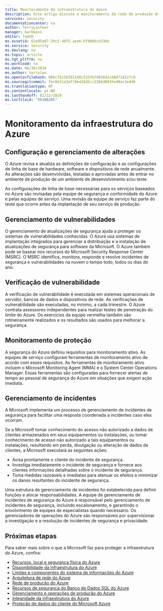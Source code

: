 ```yaml
---
title: Monitoramento da infraestrutura do Azure
description: Este artigo discute o monitoramento da rede de produção do Azure.
services: security
documentationcenter: na
author: TerryLanfear
manager: barbkess
editor: TomSh
ms.assetid: 61e95a87-39c5-48f5-aee6-6f90ddcd336e
ms.service: security
ms.devlang: na
ms.topic: article
ms.tgt_pltfrm: na
ms.workload: na
ms.date: 06/28/2018
ms.author: terrylan
ms.openlocfilehash: 88bc76116392140c533f67402642c68d714227c0
ms.sourcegitcommit: fec0e51a3af74b428d5cc23b6d0835ed0ac1e4d8
ms.translationtype: HT
ms.contentlocale: pt-BR
ms.lasthandoff: 02/12/2019
ms.locfileid: "56108205"
---
```

# <a name="azure-infrastructure-monitoring"></a>Monitoramento da infraestrutura do Azure   

## <a name="configuration-and-change-management"></a>Configuração e gerenciamento de alterações
O Azure revisa e atualiza as definições de configuração e as configurações de linha de base de hardware, software e dispositivos de rede anualmente. As alterações são desenvolvidas, testadas e aprovadas antes de entrar no ambiente de produção de um ambiente de desenvolvimento e/ou teste.

As configurações de linha de base necessárias para os serviços baseados no Azure são revisadas pela equipe de segurança e conformidade do Azure e pelas equipes de serviço. Uma revisão da equipe de serviço faz parte do teste que ocorre antes da implantação de seu serviço de produção.

## <a name="vulnerability-management"></a>Gerenciamento de vulnerabilidades
O gerenciamento de atualizações de segurança ajuda a proteger os sistemas de vulnerabilidades conhecidas. O Azure usa sistemas de implantação integrados para gerenciar a distribuição e a instalação de atualizações de segurança para software da Microsoft. O Azure também pode se basear nos recursos do Microsoft Security Response Center (MSRC). O MSRC identifica, monitora, responde e resolve incidentes de segurança e vulnerabilidades na nuvem o tempo todo, todos os dias do ano.

## <a name="vulnerability-scanning"></a>Verificação de vulnerabilidade
A verificação de vulnerabilidade é executada em sistemas operacionais de servidor, bancos de dados e dispositivos de rede. As verificações de vulnerabilidade são executadas, no mínimo, a cada trimestre. O Azure contrata assessores independentes para realizar testes de penetração do limite do Azure. Os exercícios da equipe vermelha também são rotineiramente realizados e os resultados são usados para melhorar a segurança.

## <a name="protective-monitoring"></a>Monitoramento de proteção
A segurança do Azure definiu requisitos para monitoramento ativo. As equipes de serviço configuram ferramentas de monitoramento ativo de acordo com esses requisitos. As ferramentas de monitoramento ativo incluem o Microsoft Monitoring Agent (MMA) e o System Center Operations Manager. Essas ferramentas são configuradas para fornecer alertas de tempo ao pessoal de segurança do Azure em situações que exigem ação imediata.

## <a name="incident-management"></a>Gerenciamento de incidentes
A Microsoft implementa um processo de gerenciamento de incidentes de segurança para facilitar uma resposta coordenada a incidentes caso eles ocorram.

Se a Microsoft tomar conhecimento do acesso não autorizado a dados de clientes armazenados em seus equipamentos ou instalações, ou tomar conhecimento de acesso não autorizado a tais equipamentos ou instalações, resultando em perda, divulgação ou alteração de dados de clientes, a Microsoft executará as seguintes ações:

- Avisa prontamente o cliente do incidente de segurança.
- Investiga imediatamente o incidente de segurança e fornece aos clientes informações detalhadas sobre o incidente de segurança.
- Toma medidas razoáveis e imediatas para atenuar os efeitos e minimizar os danos resultantes do incidente de segurança.

Uma estrutura de gerenciamento de incidentes foi estabelecida para definir funções e alocar responsabilidades. A equipe de gerenciamento de incidentes de segurança do Azure é responsável pelo gerenciamento de incidentes de segurança, incluindo escalonamento, e garantindo o envolvimento de equipes de especialistas quando necessário. Os gerenciadores de operações do Azure são responsáveis por supervisionar a investigação e a resolução de incidentes de segurança e privacidade.

## <a name="next-steps"></a>Próximas etapas
Para saber mais sobre o que a Microsoft faz para proteger a infraestrutura do Azure, confira:

- [Recursos, local e segurança física do Azure](azure-physical-security.md)
- [Disponibilidade da infraestrutura do Azure](azure-infrastructure-availability.md)
- [Limites e componentes do sistema de informações do Azure](azure-infrastructure-components.md)
- [Arquitetura de rede do Azure](azure-infrastructure-network.md)
- [Rede de produção do Azure](azure-production-network.md)
- [Recursos de segurança do Banco de Dados SQL do Azure](azure-infrastructure-sql.md)
- [Gerenciamento e operações de produção do Azure](azure-infrastructure-operations.md)
- [Integridade da infraestrutura do Azure](azure-infrastructure-integrity.md)
- [Proteção de dados do cliente do Microsoft Azure](azure-protection-of-customer-data.md)
